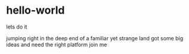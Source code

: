 # hello-world
lets do it

jumping right in the deep end of a familiar yet strange land
got some big ideas and need the right platform 
join me
